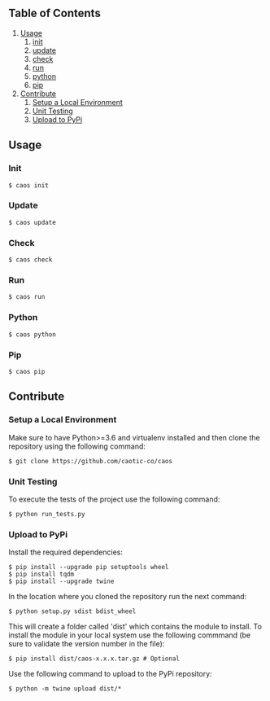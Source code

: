 ## Table of Contents
1. [Usage](#usage)
    1. [init](#init)   
    2. [update](#update)
    3. [check](#check)
    3. [run](#run)
    4. [python](#python)
    5. [pip](#pip)
2. [Contribute](#contribute)     
    1. [Setup a Local Environment](#setup-a-local-environment)   
    2. [Unit Testing](#unit-testing)
    3. [Upload to PyPi](#upload-to-pypi)

## Usage
### Init
~~~~
$ caos init
~~~~

### Update
~~~~
$ caos update
~~~~

### Check
~~~~
$ caos check
~~~~

### Run
~~~~
$ caos run
~~~~

### Python
~~~~
$ caos python
~~~~

### Pip
~~~~
$ caos pip
~~~~

## Contribute   
### Setup a Local Environment 
Make sure to have Python>=3.6 and virtualenv installed and then clone the repository using the following command:
~~~
$ git clone https://github.com/caotic-co/caos
~~~

### Unit Testing
To execute the tests of the project use the following command:
~~~
$ python run_tests.py
~~~
    
    
### Upload to PyPi
Install the required dependencies:
~~~
$ pip install --upgrade pip setuptools wheel
$ pip install tqdm
$ pip install --upgrade twine
~~~


In the location where you cloned the repository run the next command:
~~~
$ python setup.py sdist bdist_wheel
~~~
This will create a folder called 'dist' which contains the module to install.
To install the module in your local system use the following commmand (be sure to validate the version number in the file):
~~~
$ pip install dist/caos-x.x.x.tar.gz # Optional
~~~

Use the following command to upload to the PyPi repository:
~~~
$ python -m twine upload dist/*
~~~






    